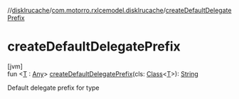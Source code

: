 //[disklrucache](../../index.md)/[com.motorro.rxlcemodel.disklrucache](index.md)/[createDefaultDelegatePrefix](create-default-delegate-prefix.md)

# createDefaultDelegatePrefix

[jvm]\
fun &lt;[T](create-default-delegate-prefix.md) : [Any](https://kotlinlang.org/api/latest/jvm/stdlib/kotlin/-any/index.html)&gt; [createDefaultDelegatePrefix](create-default-delegate-prefix.md)(cls: [Class](https://docs.oracle.com/javase/8/docs/api/java/lang/Class.html)&lt;[T](create-default-delegate-prefix.md)&gt;): [String](https://kotlinlang.org/api/latest/jvm/stdlib/kotlin/-string/index.html)

Default delegate prefix for type
